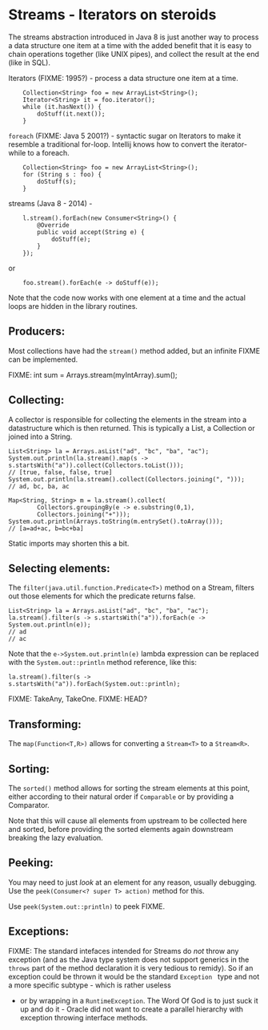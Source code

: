 Streams - Iterators on steroids
===

The streams abstraction introduced in Java 8 is just another way to process a data
structure one item at a time with the added benefit that it is easy to chain operations
together (like UNIX pipes), and collect the result at the end (like in SQL).


Iterators (FIXME: 1995?) - process a data structure one item at a time.

        Collection<String> foo = new ArrayList<String>();
        Iterator<String> it = foo.iterator();
        while (it.hasNext()) {
            doStuff(it.next());
        }

`foreach` (FIXME: Java 5 2001?) - syntactic sugar on Iterators to make it resemble
a traditional for-loop.  Intellij knows how to convert the iterator-while to a foreach.

        Collection<String> foo = new ArrayList<String>();
        for (String s : foo) {
            doStuff(s);
        }

streams (Java 8 - 2014) - 

        l.stream().forEach(new Consumer<String>() {
            @Override
            public void accept(String e) {
                doStuff(e);
            }
        });

or

        foo.stream().forEach(e -> doStuff(e));
        
Note that the code now works with one element at a time and the actual loops are hidden 
in the library routines.


Producers:
---

Most collections have had the `stream()` method added, but an infinite FIXME can be implemented.  

FIXME: int sum = Arrays.stream(myIntArray).sum();

Collecting:
---
A collector is responsible for collecting the elements in the stream into a datastructure
which is then returned.  This is typically a List, a Collection or joined into a String.

    List<String> la = Arrays.asList("ad", "bc", "ba", "ac");
    System.out.println(la.stream().map(s -> s.startsWith("a")).collect(Collectors.toList()));
    // [true, false, false, true]
    System.out.println(la.stream().collect(Collectors.joining(", ")));
    // ad, bc, ba, ac

    Map<String, String> m = la.stream().collect(
            Collectors.groupingBy(e -> e.substring(0,1),
            Collectors.joining("+")));
    System.out.println(Arrays.toString(m.entrySet().toArray()));
    // [a=ad+ac, b=bc+ba]

Static imports may shorten this a bit.


Selecting elements:
---

The `filter(java.util.function.Predicate<T>)` method on a Stream, filters out those
elements for which the predicate returns false.

    List<String> la = Arrays.asList("ad", "bc", "ba", "ac");
    la.stream().filter(s -> s.startsWith("a")).forEach(e -> System.out.println(e));
    // ad
    // ac
    
Note that the `e->System.out.println(e)` lambda expression can be replaced with the
`System.out::println` method reference, like this:

    la.stream().filter(s -> s.startsWith("a")).forEach(System.out::println);
    
FIXME: TakeAny, TakeOne. FIXME: HEAD?


Transforming:
---
The `map(Function<T,R>)` allows for converting a `Stream<T>` to a `Stream<R>`.



Sorting:
---

The `sorted()` method allows for sorting the stream elements at this point, either 
according to their natural order if `Comparable` or by providing a Comparator.

Note that this will cause all elements from upstream to be collected here and sorted, before 
providing the sorted elements again downstream breaking the lazy evaluation.




Peeking:
---
You may need to just _look_ at an element for any reason, usually debugging.  Use
the `peek(Consumer<? super T> action)` method for this.



Use `peek(System.out::println)` to peek FIXME. 



Exceptions:
---
FIXME:  The standard intefaces intended for Streams do _not_ throw any exception (and as
the Java type system does not support generics in the `throws` part of the method
declaration it is very tedious to remidy).  So if an exception could be thrown
it would be the standard `Exception ` type and not a more specific subtype - which is rather useless
- or by wrapping in a `RuntimeException`.  The Word Of God is to
just suck it up and do it - Oracle did not want to create a parallel hierarchy
with exception throwing interface methods.



